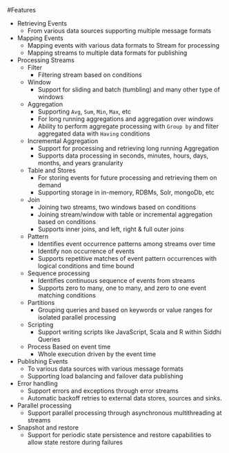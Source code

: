 #Features

- Retrieving Events 
    - From various data sources supporting multiple message formats
 - Mapping Events
    - Mapping events with various data formats to Stream for processing
    - Mapping streams to multiple data formats for publishing
 - Processing Streams
    - Filter 
        - Filtering stream based on conditions
    - Window
        - Support for sliding and batch (tumbling) and many other type of windows  
    - Aggregation 
        - Supporting `Avg`, `Sum`, `Min`, `Max`, etc
        - For long running aggregations and aggregation over windows 
        - Ability to perform aggregate processing with `Group by` and filter aggregated data with `Having` conditions
    - Incremental Aggregation
        - Support for processing and retrieving long running Aggregation
        - Supports data processing in seconds, minutes, hours, days, months, and years granularity
    - Table and Stores
        - For storing events for future processing and retrieving them on demand
        - Supporting storage in in-memory, RDBMs, Solr, mongoDb, etc 
    - Join
        - Joining two streams, two windows based on conditions 
        - Joining stream/window with table or incremental aggregation based on conditions  
        - Supports inner joins, and left, right & full outer joins
    - Pattern 
        - Identifies event occurrence patterns among streams over time
        - Identify non occurrence of events
        - Supports repetitive matches of event pattern occurrences with logical conditions and time bound
    - Sequence processing
        - Identifies continuous sequence of events from streams
        - Supports zero to many, one to many, and zero to one event matching conditions
    - Partitions
        - Grouping queries and based on keywords or value ranges for isolated parallel processing
    - Scripting 
        - Support writing scripts like JavaScript, Scala and R within Siddhi Queries
    - Process Based on event time
        - Whole execution driven by the event time    
 - Publishing Events 
    - To various data sources with various message formats
    - Supporting load balancing and failover data publishing 
 - Error handling
    - Support errors and exceptions through error streams
    - Automatic backoff retries to external data stores, sources and sinks. 
 - Parallel processing 
    - Support parallel processing through asynchronous multithreading at streams  
 - Snapshot and restore
    - Support for periodic state persistence and restore capabilities to allow state restore during failures